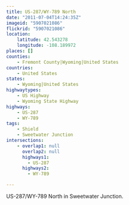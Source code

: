 ```yaml
---
title: US-287/WY-789 North
date: "2011-07-04T14:24:35Z"
imageid: "5907021086"
flickrid: "5907021086"
location:
    latitude: 42.543278
    longitude: -108.189972
places: []
counties:
    - Fremont County|Wyoming|United States
countries:
    - United States
states:
    - Wyoming|United States
highwaytypes:
    - US Highway
    - Wyoming State Highway
highways:
    - US-287
    - WY-789
tags:
    - Shield
    - Sweetwater Junction
intersections:
    - overlap1: null
      overlap2: null
      highways1:
        - US-287
      highways2:
        - WY-789

---
```

US-287/WY-789 North in Sweetwater Junction.